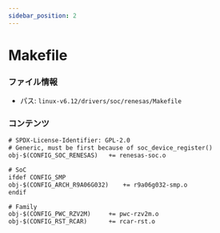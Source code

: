 ```yaml
---
sidebar_position: 2
---
```

# Makefile

### ファイル情報

- パス: `linux-v6.12/drivers/soc/renesas/Makefile`

### コンテンツ

```txt
# SPDX-License-Identifier: GPL-2.0
# Generic, must be first because of soc_device_register()
obj-$(CONFIG_SOC_RENESAS)	+= renesas-soc.o

# SoC
ifdef CONFIG_SMP
obj-$(CONFIG_ARCH_R9A06G032)	+= r9a06g032-smp.o
endif

# Family
obj-$(CONFIG_PWC_RZV2M)		+= pwc-rzv2m.o
obj-$(CONFIG_RST_RCAR)		+= rcar-rst.o

```

